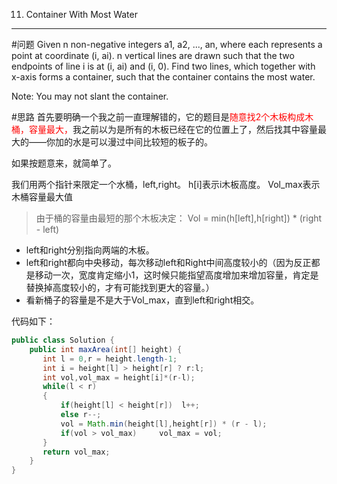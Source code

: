 011. Container With Most Water  
---
#问题
Given n non-negative integers a1, a2, ..., an, where each represents a point at coordinate (i, ai). n vertical lines are drawn such that the two endpoints of line i is at (i, ai) and (i, 0). Find two lines, which together with x-axis forms a container, such that the container contains the most water.

Note: You may not slant the container. 

#思路
首先要明确一个我之前一直理解错的，它的题目是<font color=red>随意找2个木板构成木桶，容量最大，</font>我之前以为是所有的木板已经在它的位置上了，然后找其中容量最大的——你加的水是可以漫过中间比较短的板子的。

如果按题意来，就简单了。

我们用两个指针来限定一个水桶，left,right。
h[i]表示i木板高度。
Vol_max表示木桶容量最大值
>由于桶的容量由最短的那个木板决定：
	Vol = min(h[left],h[right]) * (right - left)

- left和right分别指向两端的木板。
- left和right都向中央移动，每次移动left和Right中间高度较小的（因为反正都是移动一次，宽度肯定缩小1，这时候只能指望高度增加来增加容量，肯定是替换掉高度较小的，才有可能找到更大的容量。）
- 看新桶子的容量是不是大于Vol_max，直到left和right相交。


代码如下：
```java
public class Solution {
    public int maxArea(int[] height) {
       int l = 0,r = height.length-1;
       int i = height[l] > height[r] ? r:l;
       int vol,vol_max = height[i]*(r-l);
       while(l < r)
       {
           if(height[l] < height[r])  l++;
           else r--;
           vol = Math.min(height[l],height[r]) * (r - l);
           if(vol > vol_max)     vol_max = vol;
       }
       return vol_max;
    }
}

```


